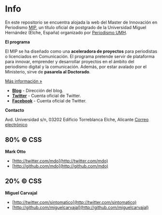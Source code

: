 Info
=====

En este repositorio se encuentra alojada la web del Master de Innovación en Periodismo [MIP](http://mip.umh.es), un título oficial de postgrado de la Universidad Miguel Hernández (Elche, España) organizado por [Periodismo UMH](http://periodismo.umh/).

**El programa**
	
El MIP se ha diseñado como una **aceleradora de proyectos** para periodistas o licenciados en Comunicación. El programa pretende servir de plataforma para innovar, emprender y desarrollar proyectos en el ámbito del periodismo digital y la comunicación. Además, por estar avalado por el Ministerio, sirve de **pasarela al Doctorado**.

[Más información »](http://bit.ly/XkRLxD)

* **[Blog](http://mip.umh.es/blog)** - Dirección del blog.
* **[Twitter](http://twitter.com/mipumh)** - Cuenta oficial de Twitter.
* **[Facebook](http://www.facebook.com/mipumh)** - Cuenta oficial de Twitter.

**Contacto**

Avd. Universidad s/n, 03202
Edificio Torreblanca
Elche, Alicante
[Correo electrónico](mailto:mip@umh.es)

## 80% © CSS 

**Mark Otto**

+ [http://twitter.com/mdo](http://twitter.com/mdo)
+ [http://github.com/mdo](http://github.com/mdo)

## 20% © CSS 

**Miguel Carvajal**

+ [http://twitter.com/sintomatico](http://twitter.com/sintomatico)
+ [http://github.com/miguelcarvajal](http://github.com/miguelcarvajal)
